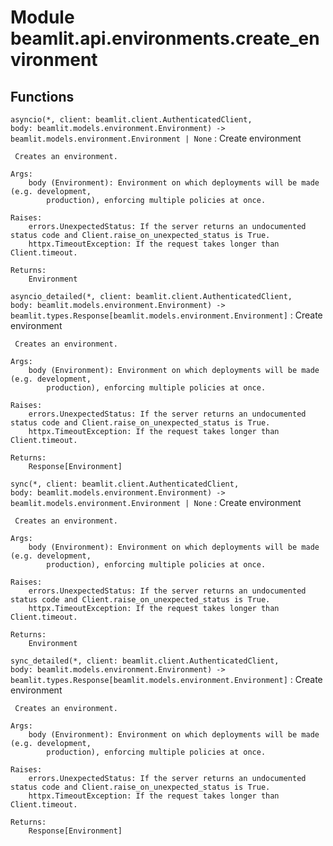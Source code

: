 Module beamlit.api.environments.create_environment
==================================================

Functions
---------

`asyncio(*, client: beamlit.client.AuthenticatedClient, body: beamlit.models.environment.Environment) ‑> beamlit.models.environment.Environment | None`
:   Create environment
    
     Creates an environment.
    
    Args:
        body (Environment): Environment on which deployments will be made (e.g. development,
            production), enforcing multiple policies at once.
    
    Raises:
        errors.UnexpectedStatus: If the server returns an undocumented status code and Client.raise_on_unexpected_status is True.
        httpx.TimeoutException: If the request takes longer than Client.timeout.
    
    Returns:
        Environment

`asyncio_detailed(*, client: beamlit.client.AuthenticatedClient, body: beamlit.models.environment.Environment) ‑> beamlit.types.Response[beamlit.models.environment.Environment]`
:   Create environment
    
     Creates an environment.
    
    Args:
        body (Environment): Environment on which deployments will be made (e.g. development,
            production), enforcing multiple policies at once.
    
    Raises:
        errors.UnexpectedStatus: If the server returns an undocumented status code and Client.raise_on_unexpected_status is True.
        httpx.TimeoutException: If the request takes longer than Client.timeout.
    
    Returns:
        Response[Environment]

`sync(*, client: beamlit.client.AuthenticatedClient, body: beamlit.models.environment.Environment) ‑> beamlit.models.environment.Environment | None`
:   Create environment
    
     Creates an environment.
    
    Args:
        body (Environment): Environment on which deployments will be made (e.g. development,
            production), enforcing multiple policies at once.
    
    Raises:
        errors.UnexpectedStatus: If the server returns an undocumented status code and Client.raise_on_unexpected_status is True.
        httpx.TimeoutException: If the request takes longer than Client.timeout.
    
    Returns:
        Environment

`sync_detailed(*, client: beamlit.client.AuthenticatedClient, body: beamlit.models.environment.Environment) ‑> beamlit.types.Response[beamlit.models.environment.Environment]`
:   Create environment
    
     Creates an environment.
    
    Args:
        body (Environment): Environment on which deployments will be made (e.g. development,
            production), enforcing multiple policies at once.
    
    Raises:
        errors.UnexpectedStatus: If the server returns an undocumented status code and Client.raise_on_unexpected_status is True.
        httpx.TimeoutException: If the request takes longer than Client.timeout.
    
    Returns:
        Response[Environment]